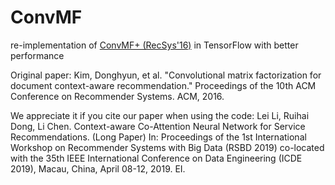 # ConvMF
re-implementation of [ConvMF+ (RecSys'16)](https://github.com/cartopy/ConvMF) in TensorFlow with better performance

Original paper:
Kim, Donghyun, et al. "Convolutional matrix factorization for document context-aware recommendation." Proceedings of the 10th ACM Conference on Recommender Systems. ACM, 2016.

We appreciate it if you cite our paper when using the code:
Lei Li, Ruihai Dong, Li Chen. Context-aware Co-Attention Neural Network for Service Recommendations. (Long Paper) In: Proceedings of the 1st International Workshop on Recommender Systems with Big Data (RSBD 2019) co-located with the 35th IEEE International Conference on Data Engineering (ICDE 2019), Macau, China, April 08-12, 2019. EI.
